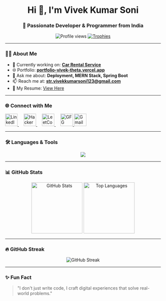 <!-- Profile Header -->
<h1 align="center">Hi 👋, I'm Vivek Kumar Soni</h1>
<h3 align="center">🚀 Passionate Developer & Programmer from India</h3>

<!-- Profile Views & Trophies -->
<p align="center">
  <img src="https://komarev.com/ghpvc/?username=vivekkumarsoni123&label=Profile%20views&color=0e75b6&style=flat" alt="Profile views" />
  <a href="https://github.com/ryo-ma/github-profile-trophy">
    <img src="https://github-profile-trophy.vercel.app/?username=vivekkumarsoni123&theme=radical&margin-w=15&margin-h=15" alt="Trophies" />
  </a>
</p>

---

### 👨‍💻 About Me
- 🔭 Currently working on: **[Car Rental Service](https://github.com/vivekkumarsoni123/CarRental)**
- 🌐 Portfolio: **[portfolio-vivek-theta.vercel.app](https://portfolio-vivek-theta.vercel.app/)**
- 💬 Ask me about: **Deployment, MERN Stack, Spring Boot**
- 📫 Reach me at: **str.vivekkumarsoni123@gmail.com**
- 📄 My Resume: [View Here](https://drive.google.com/file/d/1_0HMSQj3x2kBks754f0bWj2IjlPlgBir/view?usp=sharing)

---

### 🌐 Connect with Me
<p align="left">
  <!-- LinkedIn -->
  <a href="https://www.linkedin.com/in/vivek-kumar-soni-9b2591258/" target="_blank">
    <img src="https://skillicons.dev/icons?i=linkedin" alt="LinkedIn" height="40"/>
  </a>&nbsp;&nbsp;&nbsp;
  
  <!-- HackerRank -->
  <a href="https://www.hackerrank.com/profile/str_vivekkumars1" target="_blank">
    <img src="https://upload.wikimedia.org/wikipedia/commons/6/65/HackerRank_logo.png" alt="HackerRank" height="40"/>
  </a>&nbsp;&nbsp;&nbsp;
  
  <!-- LeetCode -->
  <a href="https://leetcode.com/u/vivek_soni-123/" target="_blank">
    <img src="https://upload.wikimedia.org/wikipedia/commons/1/19/LeetCode_logo_black.png" alt="LeetCode" height="40"/>
  </a>&nbsp;&nbsp;&nbsp;
  
  <!-- GeeksforGeeks -->
  <a href="https://www.geeksforgeeks.org/user/strvivekkumdy2x/" target="_blank">
    <img src="https://img.shields.io/badge/GeeksforGeeks-0F9D58?style=for-the-badge&logo=geeksforgeeks&logoColor=white" alt="GFG" height="40"/>
  </a>

  <!-- Gmail -->
  <a href="mailto:str.vivekkumarsoni123@gmail.com" target="_blank">
    <img src="https://upload.wikimedia.org/wikipedia/commons/4/4e/Gmail_Icon.png" alt="Gmail" height="40"/>
  </a>
</p>




---

### 🛠️ Languages & Tools
<p align="center">
  <img src="https://skillicons.dev/icons?i=aws,azure,bootstrap,c,cpp,css,docker,express,gcp,git,html,java,js,jenkins,kubernetes,linux,mongodb,mysql,nodejs,postman,python,react,spring,tailwind,vscode,eclipse" />
</p>

---

### 📊 GitHub Stats
<p align="center">
  <img src="https://github-readme-stats.vercel.app/api?username=vivekkumarsoni123&show_icons=true&theme=radical" alt="GitHub Stats" height="165" />
  <img src="https://github-readme-stats.vercel.app/api/top-langs/?username=vivekkumarsoni123&layout=compact&theme=radical" alt="Top Languages" height="165" />
</p>

---

### 🔥 GitHub Streak
<p align="center">
  <img src="https://github-readme-streak-stats.herokuapp.com/?user=vivekkumarsoni123&theme=radical" alt="GitHub Streak" />
</p>

---

### ✨ Fun Fact
> "I don't just write code, I craft digital experiences that solve real-world problems."
